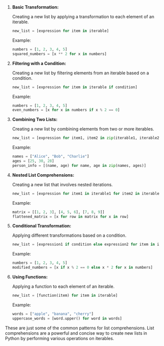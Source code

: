 1. **Basic Transformation:**

   Creating a new list by applying a transformation to each element of an iterable.

   ```python
   new_list = [expression for item in iterable]
   ```

   Example:
   ```python
   numbers = [1, 2, 3, 4, 5]
   squared_numbers = [x ** 2 for x in numbers]
   ```

2. **Filtering with a Condition:**

   Creating a new list by filtering elements from an iterable based on a condition.

   ```python
   new_list = [expression for item in iterable if condition]
   ```

   Example:
   ```python
   numbers = [1, 2, 3, 4, 5]
   even_numbers = [x for x in numbers if x % 2 == 0]
   ```

3. **Combining Two Lists:**

   Creating a new list by combining elements from two or more iterables.

   ```python
   new_list = [expression for item1, item2 in zip(iterable1, iterable2)]
   ```

   Example:
   ```python
   names = ["Alice", "Bob", "Charlie"]
   ages = [25, 30, 28]
   person_info = [(name, age) for name, age in zip(names, ages)]
   ```

4. **Nested List Comprehensions:**

   Creating a new list that involves nested iterations.

   ```python
   new_list = [expression for item1 in iterable1 for item2 in iterable2]
   ```

   Example:
   ```python
   matrix = [[1, 2, 3], [4, 5, 6], [7, 8, 9]]
   flattened_matrix = [x for row in matrix for x in row]
   ```

5. **Conditional Transformation:**

   Applying different transformations based on a condition.

   ```python
   new_list = [expression1 if condition else expression2 for item in iterable]
   ```

   Example:
   ```python
   numbers = [1, 2, 3, 4, 5]
   modified_numbers = [x if x % 2 == 0 else x * 2 for x in numbers]
   ```

6. **Using Functions:**

   Applying a function to each element of an iterable.

   ```python
   new_list = [function(item) for item in iterable]
   ```

   Example:
   ```python
   words = ["apple", "banana", "cherry"]
   uppercase_words = [word.upper() for word in words]
   ```

These are just some of the common patterns for list comprehensions. List comprehensions are a powerful and concise way to create new lists in Python by performing various operations on iterables.

